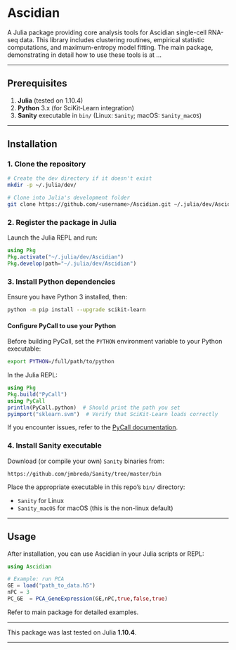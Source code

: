 # Ascidian

A Julia package providing core analysis tools for Ascidian single-cell RNA-seq data. This library includes clustering routines, empirical statistic computations, and maximum-entropy model fitting. The main package, demonstrating in detail how to use these tools is at ...

---

## Prerequisites

1. **Julia** (tested on 1.10.4)
2. **Python** 3.x (for SciKit‑Learn integration)
3. **Sanity** executable in `bin/` (Linux: `Sanity`; macOS: `Sanity_macOS`)

---

## Installation

### 1. Clone the repository

```bash
# Create the dev directory if it doesn't exist
mkdir -p ~/.julia/dev/

# Clone into Julia's development folder
git clone https://github.com/<username>/Ascidian.git ~/.julia/dev/Ascidian
```

### 2. Register the package in Julia

Launch the Julia REPL and run:

```julia
using Pkg
Pkg.activate("~/.julia/dev/Ascidian")
Pkg.develop(path="~/.julia/dev/Ascidian")
```

### 3. Install Python dependencies

Ensure you have Python 3 installed, then:

```bash
python -m pip install --upgrade scikit-learn
```

#### Configure PyCall to use your Python

Before building PyCall, set the `PYTHON` environment variable to your Python executable:

```bash
export PYTHON=/full/path/to/python
```

In the Julia REPL:

```julia
using Pkg
Pkg.build("PyCall")
using PyCall
println(PyCall.python)  # Should print the path you set
pyimport("sklearn.svm")  # Verify that SciKit-Learn loads correctly
```

If you encounter issues, refer to the [PyCall documentation](https://github.com/JuliaPy/PyCall.jl#readme).

### 4. Install Sanity executable

Download (or compile your own) `Sanity` binaries from:

```
https://github.com/jmbreda/Sanity/tree/master/bin
```

Place the appropriate executable in this repo’s `bin/` directory:

* `Sanity` for Linux
* `Sanity_macOS` for macOS (this is the non-linux default)

---

## Usage

After installation, you can use Ascidian in your Julia scripts or REPL:

```julia
using Ascidian

# Example: run PCA
GE = load("path_to_data.h5")
nPC = 3
PC_GE  = PCA_GeneExpression(GE,nPC,true,false,true) 
```

Refer to main package for detailed examples.

---

This package was last tested on Julia **1.10.4**.

---